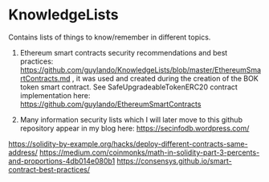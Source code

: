 # KnowledgeLists
Contains lists of things to know/remember in different topics.

1. Ethereum smart contracts security recommendations and best practices: https://github.com/guylando/KnowledgeLists/blob/master/EthereumSmartContracts.md
, it was used and created during the creation of the BOK token smart contract. See SafeUpgradeableTokenERC20 contract implementation here: https://github.com/guylando/EthereumSmartContracts

2. Many information security lists which I will later move to this github repository appear in my blog here: https://secinfodb.wordpress.com/

https://solidity-by-example.org/hacks/deploy-different-contracts-same-address/
https://medium.com/coinmonks/math-in-solidity-part-3-percents-and-proportions-4db014e080b1
https://consensys.github.io/smart-contract-best-practices/
